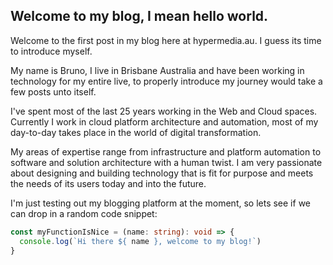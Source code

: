 ## Welcome to my blog, I mean hello world.

Welcome to the first post in my blog here at hypermedia.au. I guess its time to introduce myself.

My name is Bruno, I live in Brisbane Australia and have been working in technology for my entire live, to properly introduce my journey would take a few posts unto itself.

I've spent most of the last 25 years working in the Web and Cloud spaces. Currently I work in cloud platform architecture and automation, most of my day-to-day takes place in the world of digital transformation.

My areas of expertise range from infrastructure and platform automation to software and solution architecture with a human twist. I am very passionate about designing and building technology that is fit for purpose and meets the needs of its users today and into the future.

I'm just testing out my blogging platform at the moment, so lets see if we can drop in a random code snippet:

```typescript
const myFunctionIsNice = (name: string): void => {
  console.log(`Hi there ${ name }, welcome to my blog!`)
}
```
